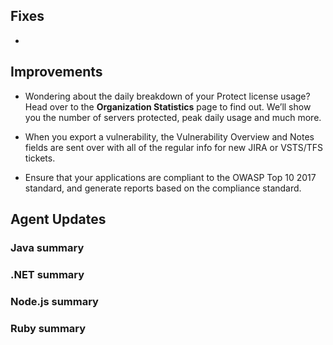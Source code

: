 <!--
title: "Contrast 3.5.0 - March 2018"
description: "Contrast 3.5.0 March 2018"
tags: "3.5.0 March Release Notes"
-->



## Fixes

* 

## Improvements 

* Wondering about the daily breakdown of your Protect license usage? Head over to the **Organization Statistics** page to find out. We’ll show you the number of servers protected, peak daily usage and much more. 

* When you export a vulnerability, the Vulnerability Overview and Notes fields are sent over with all of the regular info for new JIRA or VSTS/TFS tickets.

* Ensure that your applications are compliant to the OWASP Top 10 2017 standard, and generate reports based on the compliance standard.

<!-- * We protect your Java applications from a new remote code execution CVE discovered in the Spring Data REST library. (You can get rid of that custom virtual patch now.) -->

<!-- * Spread the good news, .NET Protect people: We support XXE as a new rule! -->


## Agent Updates

### Java summary 


### .NET summary 


### Node.js summary 


### Ruby summary 



